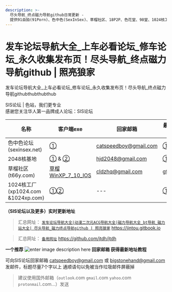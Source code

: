 ```yaml
---
description: >-
  尽头导航_终点磁力导航github日常更新 -
  提供91自拍(91Porn)、色中色(SexInSex)、草榴社区、18P2P、色花堂、98堂、1024核工厂、2048核基地、100lu高清首发、性吧(SEX8)、桃花族、AV狼(avlang、PLUS28、JKforum(捷克論壇)、AV天空、痴漢俱樂部等论坛永久地址和它们的最新地址发布页。
---
```


# 发车论坛导航大全\_上车必看论坛\_修车论坛\_永久收集发布页！尽头导航\_终点磁力导航github | 照亮狼家

发车论坛导航大全\_上车必看论坛\_修车论坛\_永久收集发布页！尽头导航\_终点磁力导航githubthubthubthub

SIS论坛 | 色站，我们更专业   
感谢您关注华人第一品牌成人论坛：SIS论坛

 | 名称 | 客户端exe | 回家邮箱 | 最新地址发布页 |
|----|----|----|----|
|色中色论坛(sexinsex.net)| [①](https://www.mediafire.com/file/03bf9sek6nk5tuv/%25E8%2589%25B2%25E4%25B8%25AD%25E8%2589%25B2%25E5%259C%25B0%25E5%259D%2580%25E5%258F%2591%25E5%25B8%2583%25E5%2599%25A8.rar/file)| catspeedboy@gmail.com  | [①](http://174.127.195.66/bbs/)
|2048核基地|[①](https://github.com/jtdh/luntan/files/8078873/2048.zip) &  [②](https://www.mediafire.com/file/c400441xvn6qglx/2048%25E6%25A0%25B8%25E5%259F%25BA%25E5%259C%25B0%25E5%258F%2591%25E5%25B8%2583%25E5%2599%25A8.zip/file)| hjd2048@gmail.com  |  [①](http://50qc.com:2048/) &  [②](http://26t.net:2048/)
|草榴社区(t66y.com)|[草榴WinXP_7_10_IOS](https://www.mediafire.com/file/wc2ggpxg4nxyhec/%25E8%258D%2589%25E6%25A6%25B4%25E5%258F%2591%25E5%25B8%2583%25E5%2599%25A8.zip/file)| cldzhq@gmail.com  |  [gfqzkep.com](http://www.gfqzkep.com/)
|1024核工厂(xp1024.com &1024xp.com)|[①](https://github.com/jtdh/luntan/files/8080733/1024.zip)[②](https://www.mediafire.com/file/iqendjdz0cjra29/1024%25E6%25A0%25B8%25E5%25B7%25A5%25E5%258E%2582%25E5%258F%2591%25E5%25B8%2583%25E5%2599%25A8.zip/file)| ---  |  [①](http://b11.hjfgczh733.rocks/bbs2.php)[②](http://k11.csjbzcjnr.rocks/pw/)[③](http://b11.zbwymdcjsgg.rocks/pw/html_data/3/1711/846891.html)

**（SIS论坛以及更多）实时更新地址**
>汇总网址： [`发车论坛导航大全|动漫二次元ACG导航大全|磁力导航大全_bt导航_磁力站大全| 尽头导航_磁力终点导航github | 照亮狼家`](https://jintou.gitbook.io)  https://jintou.gitbook.io  

>汇总网址： [`备用网址`](https://github.com/jtdh/jtdh/)  https://github.com/jtdh/jtdh

**一个推荐**
![enter image description here](https://img68.pixhost.to/images/22/264638732_91-app.jpg)
**回家邮箱 获得最新地址教程**

可向SIS论坛回家邮箱 catspeedboy@gmail.com 或 bigstonehand@gmail.com 发邮件，标题尽量7个字以上 通顺语句以免被当作垃圾邮件屏蔽掉

> 建议使用国外邮箱（`outlook`.com `gmail`.com `yahoo`.com `protonmail`.com...）发送
